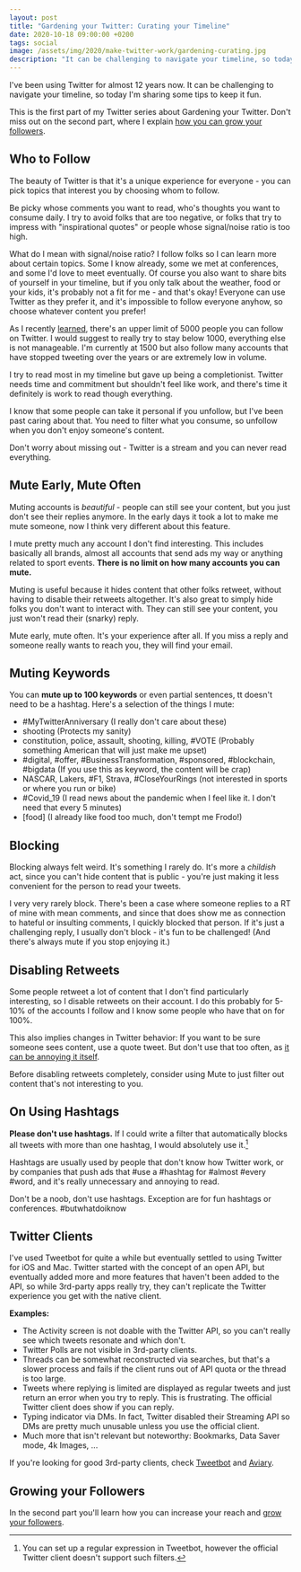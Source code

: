 ```yaml
---
layout: post
title: "Gardening your Twitter: Curating your Timeline"
date: 2020-10-18 09:00:00 +0200
tags: social
image: /assets/img/2020/make-twitter-work/gardening-curating.jpg
description: "It can be challenging to navigate your timeline, so today I'm sharing some tips to keep it fun."
---
```


I've been using Twitter for almost 12 years now. It can be challenging to navigate your timeline, so today I'm sharing some tips to keep it fun.

This is the first part of my Twitter series about Gardening your Twitter. Don't miss out on the second part, where I explain [how you can grow your followers](/posts/growing-your-twitter-followers).

## Who to Follow

The beauty of Twitter is that it's a unique experience for everyone - you can pick topics that interest you by choosing whom to follow. 

Be picky whose comments you want to read, who's thoughts you want to consume daily. I try to avoid folks that are too negative, or folks that try to impress with "inspirational quotes" or people whose signal/noise ratio is too high.

What do I mean with signal/noise ratio? I follow folks so I can learn more about certain topics. Some I know already, some we met at conferences, and some I'd love to meet eventually. Of course you also want to share bits of yourself in your timeline, but if you only talk about the weather, food or your kids, it's probably not a fit for me - and that's okay! Everyone can use Twitter as they prefer it, and it's impossible to follow everyone anyhow, so choose whatever content you prefer!

As I recently [learned](https://twitter.com/ndbroadbent/status/1317522304008556545?s=21), there's an upper limit of 5000 people you can follow on Twitter. I would suggest to really try to stay below 1000, everything else is not manageable. I'm currently at 1500 but also follow many accounts that have stopped tweeting over the years or are extremely low in volume.

I try to read most in my timeline but gave up being a completionist. Twitter needs time and commitment but shouldn't feel like work, and there's time it definitely is work to read though everything.

I know that some people can take it personal if you unfollow, but I've been past caring about that. You need to filter what you consume, so unfollow when you don't enjoy someone's content.

Don't worry about missing out - Twitter is a stream and you can never read everything.

## Mute Early, Mute Often

Muting accounts is *beautiful* - people can still see your content, but you just don't see their replies anymore. In the early days it took a lot to make me mute someone, now I think very different about this feature.

I mute pretty much any account I don't find interesting. This includes basically all brands, almost all accounts that send ads my way or anything related to sport events. **There is no limit on how many accounts you can mute.**

Muting is useful because it hides content that other folks retweet, without having to disable their retweets altogether. It's also great to simply hide folks you don't want to interact with. They can still see your content, you just won't read their (snarky) reply.

Mute early, mute often. It's your experience after all. If you miss a reply and someone really wants to reach you, they will find your email.

## Muting Keywords

You can **mute up to 100 keywords** or even partial sentences, tt doesn't need to be a hashtag. Here's a selection of the things I mute:

- #MyTwitterAnniversary (I really don't care about these)
- shooting (Protects my sanity)
- constitution, police, assault, shooting, killing, #VOTE (Probably something American that will just make me upset)
- #digital, #offer, #BusinessTransformation, #sponsored, #blockchain, #bigdata (If you use this as keyword, the content will be crap)
- NASCAR, Lakers, #F1, Strava, #CloseYourRings (not interested in sports or where you run or bike)
- #Covid_19 (I read news about the pandemic when I feel like it. I don't need that every 5 minutes)
- [food] (I already like food too much, don't tempt me Frodo!)

## Blocking

Blocking always felt weird. It's something I rarely do. It's more a *childish* act, since you can't hide content that is public - you're just making it less convenient for the person to read your tweets.

I very very rarely block. There's been a case where someone replies to a RT of mine with mean comments, and since that does show me as connection to hateful or insulting comments, I quickly blocked that person. If it's just a challenging reply, I  usually don't block - it's fun to be challenged! (And there's always mute if you stop enjoying it.)

## Disabling Retweets

Some people retweet a lot of content that I don't find particularly interesting, so I disable retweets on their account. I do this probably for 5-10% of the accounts I follow and I know some people who have that on for 100%.

This also implies changes in Twitter behavior: If you want to be sure someone sees content, use a quote tweet. But don't use that too often, as [it can be annoying it itself](https://twitter.com/NeoNacho/status/1313595333159469056).

Before disabling retweets completely, consider using Mute to just filter out content that's not interesting to you.

## On Using Hashtags

**Please don't use hashtags.** If I could write a filter that automatically blocks all tweets with more than one hashtag, I would absolutely use it.[^1]

Hashtags are usually used by people that don't know how Twitter work, or by companies that push ads that #use a #hashtag for #almost #every #word, and it's really unnecessary and annoying to read.

Don't be a noob, don't use hashtags. Exception are for fun hashtags or conferences. #butwhatdoiknow

## Twitter Clients

I've used Tweetbot for quite a while but eventually settled to using Twitter for iOS and Mac. Twitter started with the concept of an open API, but eventually added more and more features that haven't been added to the API, so while 3rd-party apps really try, they can't replicate the Twitter experience you get with the native client.

**Examples:**
- The Activity screen is not doable with the Twitter API, so you can't really see which tweets resonate and which don't.
- Twitter Polls are not visible in 3rd-party clients.
- Threads can be somewhat reconstructed via searches, but that's a slower process and fails if the client runs out of API quota or the thread is too large.
- Tweets where replying is limited are displayed as regular tweets and just return an error when you try to reply. This is frustrating. The official Twitter client does show if you can reply.
- Typing indicator via DMs. In fact, Twitter disabled their Streaming API so DMs are pretty much unusable unless you use the official client.
- Much more that isn't relevant but noteworthy: Bookmarks, Data Saver mode, 4k Images, ...

If you're looking for good 3rd-party clients, check [Tweetbot](https://tapbots.com/tweetbot/) and [Aviary](https://apps.apple.com/us/app/id1522043420).

## Growing your Followers

In the second part you'll learn how you can increase your reach and [grow your followers](/posts/growing-your-twitter-followers).


[^1]: You can set up a regular expression in Tweetbot, however the official Twitter client doesn't support such filters.